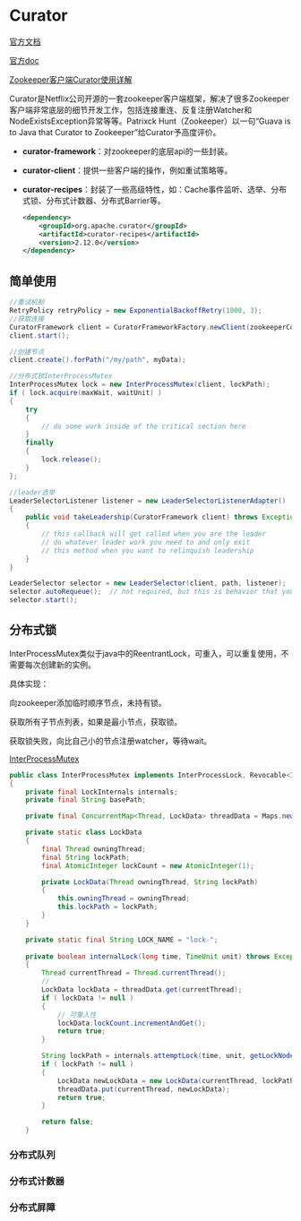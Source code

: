# Curator

[官方文档](https://curator.apache.org/curator-examples/index.html)

[官方doc](https://curator.apache.org/apidocs/index.html)

[Zookeeper客户端Curator使用详解](http://throwable.coding.me/2018/12/16/zookeeper-curator-usage/)

Curator是Netflix公司开源的一套zookeeper客户端框架，解决了很多Zookeeper客户端非常底层的细节开发工作，包括连接重连、反复注册Watcher和NodeExistsException异常等等。Patrixck Hunt（Zookeeper）以一句“Guava is to Java that Curator to Zookeeper”给Curator予高度评价。

- **curator-framework**：对zookeeper的底层api的一些封装。

- **curator-client**：提供一些客户端的操作，例如重试策略等。

- **curator-recipes**：封装了一些高级特性，如：Cache事件监听、选举、分布式锁、分布式计数器、分布式Barrier等。

  ```xml
  <dependency>
      <groupId>org.apache.curator</groupId>
      <artifactId>curator-recipes</artifactId>
      <version>2.12.0</version>
  </dependency>
  ```



## 简单使用

```java
//重试机制
RetryPolicy retryPolicy = new ExponentialBackoffRetry(1000, 3);
//获取连接
CuratorFramework client = CuratorFrameworkFactory.newClient(zookeeperConnectionString, retryPolicy);
client.start();

//创建节点
client.create().forPath("/my/path", myData);

//分布式锁InterProcessMutex
InterProcessMutex lock = new InterProcessMutex(client, lockPath);
if ( lock.acquire(maxWait, waitUnit) ) 
{
    try 
    {
        // do some work inside of the critical section here
    }
    finally
    {
        lock.release();
    }
};

//leader选举
LeaderSelectorListener listener = new LeaderSelectorListenerAdapter()
{
    public void takeLeadership(CuratorFramework client) throws Exception
    {
        // this callback will get called when you are the leader
        // do whatever leader work you need to and only exit
        // this method when you want to relinquish leadership
    }
}

LeaderSelector selector = new LeaderSelector(client, path, listener);
selector.autoRequeue();  // not required, but this is behavior that you will probably expect
selector.start();
```

## 分布式锁

InterProcessMutex类似于java中的ReentrantLock，可重入，可以重复使用，不需要每次创建新的实例。

具体实现：

向zookeeper添加临时顺序节点，未持有锁。

获取所有子节点列表，如果是最小节点，获取锁。

获取锁失败，向比自己小的节点注册watcher，等待wait。

[InterProcessMutex](https://curator.apache.org/curator-recipes/shared-reentrant-lock.html)

```java
public class InterProcessMutex implements InterProcessLock, Revocable<InterProcessMutex>
{
    private final LockInternals internals;
    private final String basePath;

    private final ConcurrentMap<Thread, LockData> threadData = Maps.newConcurrentMap();

    private static class LockData
    {
        final Thread owningThread;
        final String lockPath;
        final AtomicInteger lockCount = new AtomicInteger(1);

        private LockData(Thread owningThread, String lockPath)
        {
            this.owningThread = owningThread;
            this.lockPath = lockPath;
        }
    }

    private static final String LOCK_NAME = "lock-";
    
    private boolean internalLock(long time, TimeUnit unit) throws Exception
    {
        Thread currentThread = Thread.currentThread();
		//
        LockData lockData = threadData.get(currentThread);
        if ( lockData != null )
        {
            // 可重入性
            lockData.lockCount.incrementAndGet();
            return true;
        }

        String lockPath = internals.attemptLock(time, unit, getLockNodeBytes());
        if ( lockPath != null )
        {
            LockData newLockData = new LockData(currentThread, lockPath);
            threadData.put(currentThread, newLockData);
            return true;
        }

        return false;
    }
```

### 分布式队列



### 分布式计数器



### 分布式屏障



